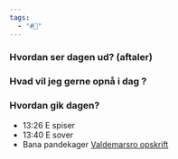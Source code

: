 ```yaml
---
tags:
  - "#📅"
---
```

### Hvordan ser dagen ud? (aftaler)


### Hvad vil jeg gerne opnå i dag ?


### Hvordan gik dagen?
- 13:26 E spiser 
- 13:40 E sover
- Bana pandekager [Valdemarsro opskrift](https://www.valdemarsro.dk/bananpandekager/) 